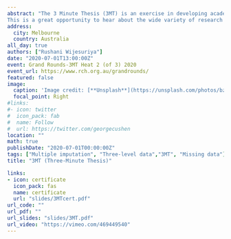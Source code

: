 ```yaml
---
abstract: "The 3 Minute Thesis (3MT) is an exercise in developing academic and research communication skills by reducing complex research down to a brief, interesting and accessible presentation. Competitors are challenged to present a clear and concise, yet engaging presentation of their research project in three minutes, to an intelligent but non-specialist audience. 3MT is a compulsory part of the PhD program for students enrolled through The University of Melbourne Department of Paediatrics. During this Grand Round we will hear 3MTs from students in Heat 2 (of 3) of the 2020 competition. 
This is a great opportunity to hear about the wide variety of research that is ongoing on our campus in a short time. Guaranteed to inform and entertain!"
address:
  city: Melbourne
  country: Australia
all_day: true
authors: ["Rushani Wijesuriya"]
date: "2020-07-01T13:00:00Z"
event: Grand Rounds-3MT Heat 2 (of 3) 2020
event_url: https://www.rch.org.au/grandrounds/
featured: false
image:
  caption: 'Image credit: [**Unsplash**](https://unsplash.com/photos/bzdhc5b3Bxs)'
  focal_point: Right
#links:
#- icon: twitter
#  icon_pack: fab
#  name: Follow
#  url: https://twitter.com/georgecushen
location: ""
math: true
publishDate: "2020-07-01T00:00:00Z"
tags: ["Multiple imputation", "Three-level data","3MT", "Missing data"]
title: "3MT (Three-Minute Thesis)"

links:
- icon: certificate
  icon_pack: fas
  name: certificate
  url: "slides/3MTcert.pdf"
url_code: ""
url_pdf: ""
url_slides: "slides/3MT.pdf"
url_video: "https://vimeo.com/469449540"
---
```


